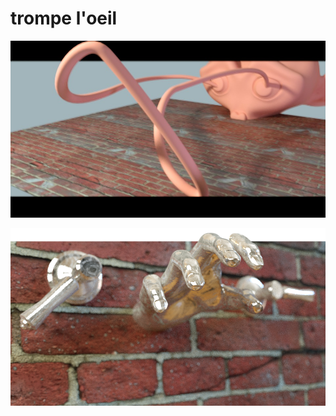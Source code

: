 # trompe l'oeil

![](../../src/chapter_06/trompe_loeil/camera_frame-out1_present1.jpg)

![](../../src/chapter_06/trompe_loeil/dirt_faucet3_hand3_fake-frame1.png)